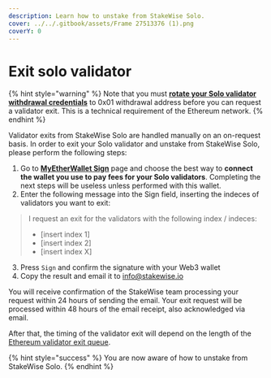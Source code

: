 ```yaml
---
description: Learn how to unstake from StakeWise Solo.
cover: ../../.gitbook/assets/Frame 27513376 (1).png
coverY: 0
---
```


# Exit solo validator

{% hint style="warning" %}
Note that you must [**rotate your Solo validator withdrawal credentials**](change-solo-withdrawal-credentials-to-0x01-address/) to 0x01 withdrawal address before you can request a validator exit. This is a technical requirement of the Ethereum network.&#x20;
{% endhint %}

Validator exits from StakeWise Solo are handled manually on an on-request basis. In order to exit your Solo validator and unstake from StakeWise Solo, please perform the following steps:

1. Go to [**MyEtherWallet Sign**](https://www.myetherwallet.com/wallet/access) page and choose the best way to **connect the wallet you use to pay fees for your Solo validators**. Completing the next steps will be useless unless performed with this wallet.
2. Enter the following message into the Sign field, inserting the indeces of validators you want to exit:

> I request an exit for the validators with the following index / indeces:
>
> * \[insert index 1]
> * \[insert index 2]
> * \[insert index X]

3. Press `Sign` and confirm the signature with your Web3 wallet
4. Copy the result and email it to info@stakewise.io

You will receive confirmation of the StakeWise team processing your request within 24 hours of sending the email. Your exit request will be processed within 48 hours of the email receipt, also acknowledged via email.&#x20;

After that, the timing of the validator exit will depend on the length of the [Ethereum validator exit queue](https://www.rated.network/overview?timeWindow=all\&network=mainnet\&rewardsMetric=average).

{% hint style="success" %}
You are now aware of how to unstake from StakeWise Solo.
{% endhint %}
